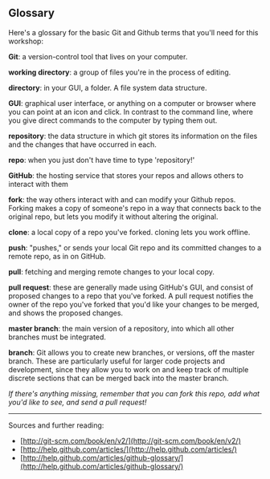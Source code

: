 ## Glossary
Here's a glossary for the basic Git and Github terms that you'll need for this workshop:

**Git**: a version-control tool that lives on your computer. 

**working directory**: a group of files you're in the process of editing.

**directory**: in your GUI, a folder. A file system data structure.

**GUI**: graphical user interface, or anything on a computer or browser where you can point at an icon and click. In contrast to the command line, where you give direct commands to the computer by typing them out.

**repository**: the data structure in which git stores its information on the files and the changes that have occurred in each.

**repo**: when you just don't have time to type 'repository!'

**GitHub**: the hosting service that stores your repos and allows others to interact with them

**fork**: the way others interact with and can modify your Github repos. Forking makes a copy of someone's repo in a way that connects back to the original repo, but lets you modify it without altering the original.

**clone**: a local copy of a repo you've forked. cloning lets you work offline. 

**push**: "pushes," or sends your local Git repo and its committed changes to a remote repo, as in on GitHub.

**pull**: fetching and merging remote changes to your local copy.

**pull request**: these are generally made using GitHub's GUI, and consist of proposed changes to a repo that you've forked. A pull request notifies the owner of the repo you've forked that you'd like your changes to be merged, and shows the proposed changes.

**master branch**: the main version of a repository, into which all other branches must be integrated.

**branch**: Git allows you to create new branches, or versions, off the master branch. These are particularly useful for larger code projects and development, since they allow you to work on and keep track of multiple discrete sections that can be merged back into the master branch.

_If there's anything missing, remember that you can fork this repo, add what you'd like to see, and send a pull request!_
___
Sources and further reading: 
- [http://git-scm.com/book/en/v2/](http://git-scm.com/book/en/v2/)
- [http://help.github.com/articles/](http://help.github.com/articles/)
- [http://help.github.com/articles/github-glossary/](http://help.github.com/articles/github-glossary/)
